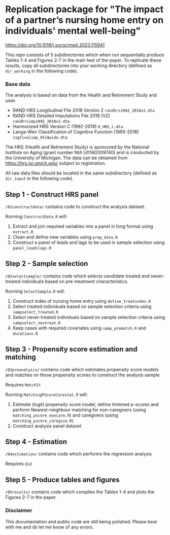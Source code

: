 # Replication package for "The impact of a partner’s nursing home entry on individuals' mental well-being"

https://doi.org/10.1016/j.socscimed.2023.115941

This repo consists of 5 subdirectories which when run sequentially produce Tables 1-4 and Figures 2-7 in the main text of the paper.
To replicate these results, copy all subdirectories into your working directory (defined as `dir_working` in the following code).

### Base data
The analysis is based on data from the Health and Retirement Study and uses 
+ RAND HRS Longitudinal File 2018 Version 2 `randhrs1992_2018v2.dta`
+ RAND HRS Detailed Imputations File 2018 (V2) `randhrsimp1992_2018v2.dta`
+ Harmonized HRS Version C (1992-2019) `H_HRS_c.dta`
+ Langa-Weir Classification of Cognitive Function (1995-2018) `cogfinalimp_9518wide.dta`

The HRS (Health and Retirement Study) is sponsored by the National Institute on Aging (grant number NIA U01AG009740) and is conducted by the University of Michigan. 
The data can be obtained from https://hrs.isr.umich.edu/ subject to registration. 

All raw data files should be located in the same subdirectory (defined as `dir_input` in the following code).

## Step 1 - Construct HRS panel
`/01constructdata/` contains code to construct the analysis dataset. 

Running `ConstructData.R` will:
1. Extract and join required variables into a panel in long format using `extract.R`
2. Clean and define new variables using `prep_data.R`
3. Construct a panel of leads and lags to be used in sample selection using `panel_leadslags.R`

## Step 2 - Sample selection
`/02selectsample/` contains code which selects candidate treated and never-treated individuals based on pre-treatment characteristics.

Running `SelectSample.R` will:
1. Construct index of nursing home entry using `define_treatindex.R`
2. Select treated individuals based on sample selection criteria using `sampselect_treated.R`
3. Select never-treated individuals based on sample selection criteria using `sampselect_nevtreat.R`
4. Keep cases with required covariates using `samp_prematch.R` and `durations.R`

## Step 3 - Propensity score estimation and matching
`/03preanalysis/` contains code which estimates propensity score models and matches on those propensity scores to construct the analysis sample

Requires `MatchIt`

Running `MatchingPScoreCarestat.R` will:
1. Estimate (logit) propensity score model, define trimmed p-scores and perform Nearest-neighbour matching for non-caregivers (using `matching_pscore_noncare.R`) and caregivers (using `matching_pscore_caregive.R`)
2. Construct analysis panel dataset 

## Step 4 - Estimation
`/04estimation/` contains code which performs the regression analysis

Requires `did`


## Step 5 - Produce tables and figures
`/05results/` contains code which compiles the Tables 1-4 and plots the Figures 2-7 in the paper.



### Disclaimer
This documentation and public code are still being polished. Please bear with me and do let me know of any errors.
